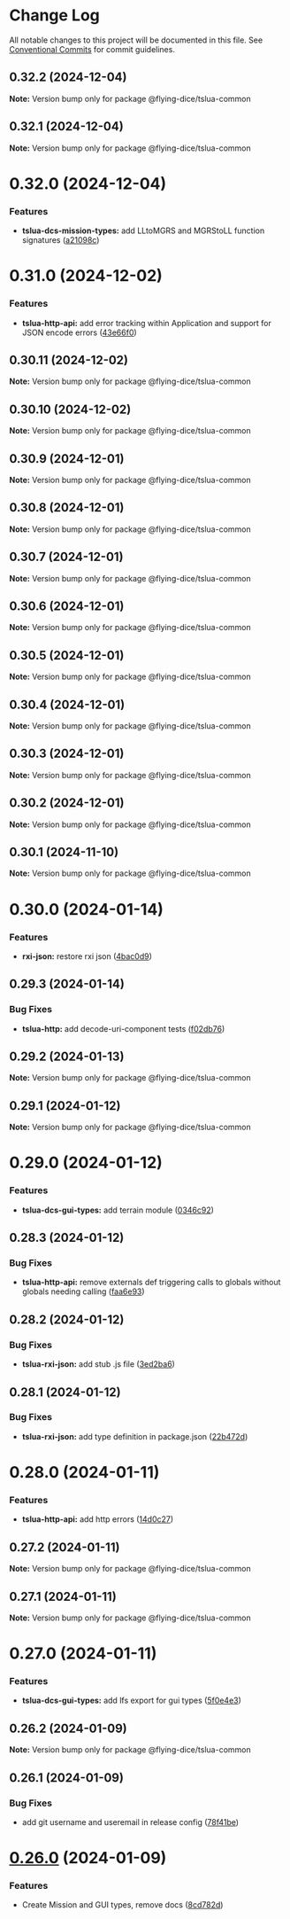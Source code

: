 # Change Log

All notable changes to this project will be documented in this file.
See [Conventional Commits](https://conventionalcommits.org) for commit guidelines.

## 0.32.2 (2024-12-04)

**Note:** Version bump only for package @flying-dice/tslua-common





## 0.32.1 (2024-12-04)

**Note:** Version bump only for package @flying-dice/tslua-common





# 0.32.0 (2024-12-04)


### Features

* **tslua-dcs-mission-types:** add LLtoMGRS and MGRStoLL function signatures ([a21098c](https://github.com/flying-dice/tslua-dcs/commit/a21098cefed41aeb3fcdd055ed5ffbdaf3d36b28))





# 0.31.0 (2024-12-02)


### Features

* **tslua-http-api:** add error tracking within Application and support for JSON encode errors ([43e66f0](https://github.com/flying-dice/tslua-dcs/commit/43e66f08bb764d97c471f8c1a14356ee96d3c870))





## 0.30.11 (2024-12-02)

**Note:** Version bump only for package @flying-dice/tslua-common





## 0.30.10 (2024-12-02)

**Note:** Version bump only for package @flying-dice/tslua-common





## 0.30.9 (2024-12-01)

**Note:** Version bump only for package @flying-dice/tslua-common





## 0.30.8 (2024-12-01)

**Note:** Version bump only for package @flying-dice/tslua-common





## 0.30.7 (2024-12-01)

**Note:** Version bump only for package @flying-dice/tslua-common





## 0.30.6 (2024-12-01)

**Note:** Version bump only for package @flying-dice/tslua-common





## 0.30.5 (2024-12-01)

**Note:** Version bump only for package @flying-dice/tslua-common





## 0.30.4 (2024-12-01)

**Note:** Version bump only for package @flying-dice/tslua-common





## 0.30.3 (2024-12-01)

**Note:** Version bump only for package @flying-dice/tslua-common





## 0.30.2 (2024-12-01)

**Note:** Version bump only for package @flying-dice/tslua-common





## 0.30.1 (2024-11-10)

**Note:** Version bump only for package @flying-dice/tslua-common





# 0.30.0 (2024-01-14)


### Features

* **rxi-json:** restore rxi json ([4bac0d9](https://github.com/flying-dice/tslua-dcs/commit/4bac0d93a6da0de598a246e96eb3411eeb41b29b))





## 0.29.3 (2024-01-14)


### Bug Fixes

* **tslua-http:** add decode-uri-component tests ([f02db76](https://github.com/flying-dice/tslua-dcs/commit/f02db761d6821041e2e53b69911a505b2c8ec909))





## 0.29.2 (2024-01-13)

**Note:** Version bump only for package @flying-dice/tslua-common





## 0.29.1 (2024-01-12)

**Note:** Version bump only for package @flying-dice/tslua-common





# 0.29.0 (2024-01-12)


### Features

* **tslua-dcs-gui-types:** add terrain module ([0346c92](https://github.com/flying-dice/tslua-dcs/commit/0346c9209bdcd5acb71109da1a79817a4dfc8ef8))





## 0.28.3 (2024-01-12)


### Bug Fixes

* **tslua-http-api:** remove externals def triggering calls to globals without globals needing calling ([faa6e93](https://github.com/flying-dice/tslua-dcs/commit/faa6e9357f30f743b2fbd067b205cffd255c3e99))





## 0.28.2 (2024-01-12)


### Bug Fixes

* **tslua-rxi-json:** add stub .js file ([3ed2ba6](https://github.com/flying-dice/tslua-dcs/commit/3ed2ba6e0a0e3402c10abce43cda3473e12c329e))





## 0.28.1 (2024-01-12)


### Bug Fixes

* **tslua-rxi-json:** add type definition in package.json ([22b472d](https://github.com/flying-dice/tslua-dcs/commit/22b472db79b6b8b26e973f6a04f70865ad3c3d94))





# 0.28.0 (2024-01-11)


### Features

* **tslua-http-api:** add http errors ([14d0c27](https://github.com/flying-dice/tslua-dcs/commit/14d0c273e02266e3c26704ac03bea6d4d1a7d6a8))





## 0.27.2 (2024-01-11)

**Note:** Version bump only for package @flying-dice/tslua-common





## 0.27.1 (2024-01-11)

**Note:** Version bump only for package @flying-dice/tslua-common





# 0.27.0 (2024-01-11)


### Features

* **tslua-dcs-gui-types:** add lfs export for gui types ([5f0e4e3](https://github.com/flying-dice/tslua-dcs/commit/5f0e4e3c98d22177dfb16c6c141c23927c8d5ca4))





## 0.26.2 (2024-01-09)

**Note:** Version bump only for package @flying-dice/tslua-common





## 0.26.1 (2024-01-09)


### Bug Fixes

* add git username and useremail in release config ([78f41be](https://github.com/flying-dice/tslua-dcs/commit/78f41becefb192643fcb3baf34a63c3a6f9554a7))





# [0.26.0](https://github.com/flying-dice/tslua-dcs/compare/v0.25.0...v0.26.0) (2024-01-09)


### Features

* Create Mission and GUI types, remove docs ([8cd782d](https://github.com/flying-dice/tslua-dcs/commit/8cd782d99804e35cab406420ce3093196dc28c10))
